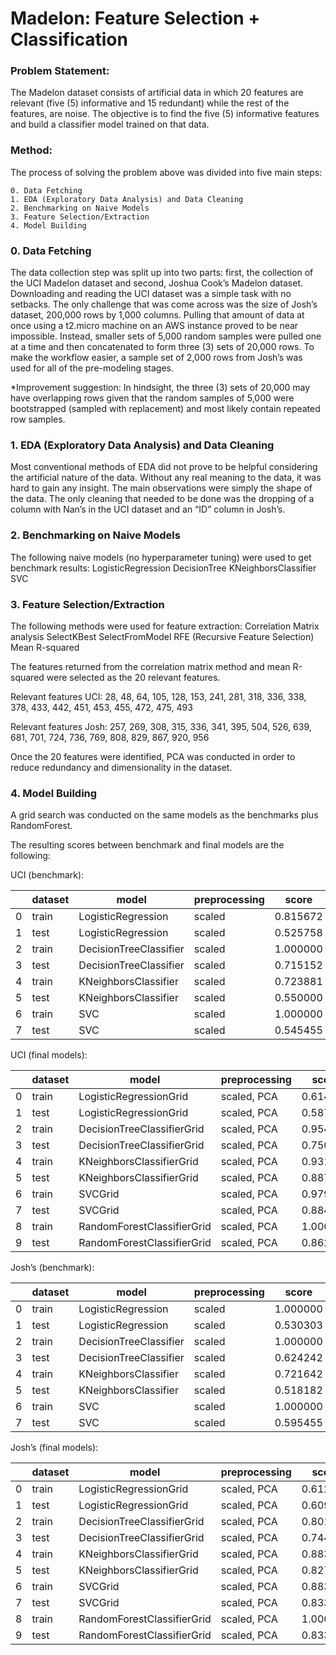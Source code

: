 # Madelon: Feature Selection + Classification


### Problem Statement: 
The Madelon dataset consists of artificial data in which 20 features are relevant (five (5) informative and 15 redundant) while the rest of the features, are noise. The objective is to find the five (5) informative features and build a classifier model trained on that data.

### Method: 
The process of solving the problem above was divided into five main steps:

    0. Data Fetching
    1. EDA (Exploratory Data Analysis) and Data Cleaning
    2. Benchmarking on Naive Models
    3. Feature Selection/Extraction
    4. Model Building

### 0. Data Fetching

The data collection step was split up into two parts: first, the collection of the UCI Madelon dataset and second, Joshua Cook’s Madelon dataset. Downloading and reading the UCI dataset was a simple task with no setbacks. The only challenge that was come across was the size of Josh’s dataset, 200,000 rows by 1,000 columns. Pulling that amount of data at once using a t2.micro machine on an AWS instance proved to be near impossible. Instead, smaller sets of 5,000 random samples were pulled one at a time and then concatenated to form three (3) sets of 20,000 rows. To make the workflow easier, a sample set of 2,000 rows from Josh’s was used for all of the pre-modeling stages. 

*Improvement suggestion: In hindsight, the three (3) sets of 20,000 may have overlapping rows given that the random samples of 5,000 were bootstrapped (sampled with replacement) and most likely contain repeated row samples.

### 1. EDA (Exploratory Data Analysis) and Data Cleaning

Most conventional methods of EDA did not prove to be helpful considering the artificial nature of the data. Without any real meaning to the data, it was hard to gain any insight. The main observations were simply the shape of the data. The only cleaning that needed to be done was the dropping of a column with Nan’s in the UCI dataset and an “ID” column in Josh’s.

### 2. Benchmarking on Naive Models

The following naive models (no hyperparameter tuning) were used to get benchmark results:
LogisticRegression
DecisionTree
KNeighborsClassifier
SVC

### 3. Feature Selection/Extraction

The following methods were used for feature extraction:
Correlation Matrix analysis
SelectKBest
SelectFromModel
RFE (Recursive Feature Selection)
Mean R-squared

The features returned from the correlation matrix method and mean R-squared were selected as the 20 relevant features.

Relevant features UCI: 28, 48, 64, 105, 128, 153, 241, 281, 318, 336, 338, 378, 433, 442, 451, 453, 455, 472, 475, 493

Relevant features Josh: 257, 269, 308, 315, 336, 341, 395, 504, 526, 639, 681, 701, 724, 736, 769, 808, 829, 867, 920, 956

Once the 20 features were identified, PCA was conducted in order to reduce redundancy and dimensionality in the dataset.

### 4. Model Building

A grid search was conducted on the same models as the benchmarks plus RandomForest.

The resulting scores between benchmark and final models are the following: 

UCI (benchmark):

|   | dataset | model                  | preprocessing | score    |
|---|---------|------------------------|---------------|----------|
| 0 | train   | LogisticRegression     | scaled        | 0.815672 |
| 1 | test    | LogisticRegression     | scaled        | 0.525758 |
| 2 | train   | DecisionTreeClassifier | scaled        | 1.000000 |
| 3 | test    | DecisionTreeClassifier | scaled        | 0.715152 |
| 4 | train   | KNeighborsClassifier   | scaled        | 0.723881 |
| 5 | test    | KNeighborsClassifier   | scaled        | 0.550000 |
| 6 | train   | SVC                    | scaled        | 1.000000 |
| 7 | test    | SVC                    | scaled        | 0.545455 |

UCI (final models):

|   | dataset | model                      | preprocessing | score    |
|---|---------|----------------------------|---------------|----------|
| 0 | train   | LogisticRegressionGrid     | scaled, PCA   | 0.614925 |
| 1 | test    | LogisticRegressionGrid     | scaled, PCA   | 0.587879 |
| 2 | train   | DecisionTreeClassifierGrid | scaled, PCA   | 0.954478 |
| 3 | test    | DecisionTreeClassifierGrid | scaled, PCA   | 0.750000 |
| 4 | train   | KNeighborsClassifierGrid   | scaled, PCA   | 0.931343 |
| 5 | test    | KNeighborsClassifierGrid   | scaled, PCA   | 0.887879 |
| 6 | train   | SVCGrid                    | scaled, PCA   | 0.979851 |
| 7 | test    | SVCGrid                    | scaled, PCA   | 0.884848 |
| 8 | train   | RandomForestClassifierGrid | scaled, PCA   | 1.000000 |
| 9 | test    | RandomForestClassifierGrid | scaled, PCA   | 0.862121 |

Josh’s (benchmark):

|   | dataset | model                  | preprocessing | score    |
|---|---------|------------------------|---------------|----------|
| 0 | train   | LogisticRegression     | scaled        | 1.000000 |
| 1 | test    | LogisticRegression     | scaled        | 0.530303 |
| 2 | train   | DecisionTreeClassifier | scaled        | 1.000000 |
| 3 | test    | DecisionTreeClassifier | scaled        | 0.624242 |
| 4 | train   | KNeighborsClassifier   | scaled        | 0.721642 |
| 5 | test    | KNeighborsClassifier   | scaled        | 0.518182 |
| 6 | train   | SVC                    | scaled        | 1.000000 |
| 7 | test    | SVC                    | scaled        | 0.595455 |

Josh’s (final models):

|   | dataset | model                      | preprocessing | score    |
|---|---------|----------------------------|---------------|----------|
| 0 | train   | LogisticRegressionGrid     | scaled, PCA   | 0.612612 |
| 1 | test    | LogisticRegressionGrid     | scaled, PCA   | 0.609091 |
| 2 | train   | DecisionTreeClassifierGrid | scaled, PCA   | 0.801119 |
| 3 | test    | DecisionTreeClassifierGrid | scaled, PCA   | 0.744091 |
| 4 | train   | KNeighborsClassifierGrid   | scaled, PCA   | 0.883358 |
| 5 | test    | KNeighborsClassifierGrid   | scaled, PCA   | 0.827576 |
| 6 | train   | SVCGrid                    | scaled, PCA   | 0.883582 |
| 7 | test    | SVCGrid                    | scaled, PCA   | 0.833939 |
| 8 | train   | RandomForestClassifierGrid | scaled, PCA   | 1.000000 |
| 9 | test    | RandomForestClassifierGrid | scaled, PCA   | 0.833182 |

